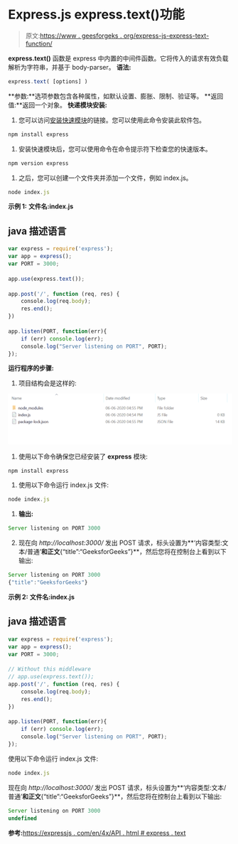 # Express.js express.text()功能

> 原文:[https://www . geesforgeks . org/express-js-express-text-function/](https://www.geeksforgeeks.org/express-js-express-text-function/)

**express.text()** 函数是 express 中内置的中间件函数。它将传入的请求有效负载解析为字符串，并基于 body-parser。
**语法:**

```js
express.text( [options] )
```

**参数:**选项参数包含各种属性，如默认设置、膨胀、限制、验证等。
**返回值:**返回一个对象。
**快递模块安装:**

1.  您可以访问[安装快速模块](https://www.npmjs.com/package/express)的链接。您可以使用此命令安装此软件包。

```js
npm install express
```

1.  安装快速模块后，您可以使用命令在命令提示符下检查您的快速版本。

```js
npm version express
```

1.  之后，您可以创建一个文件夹并添加一个文件，例如 index.js。

```js
node index.js
```

**示例 1:** **文件名:index.js**

## java 描述语言

```js
var express = require('express');
var app = express();
var PORT = 3000;

app.use(express.text());

app.post('/', function (req, res) {
    console.log(req.body);
    res.end();
})

app.listen(PORT, function(err){
    if (err) console.log(err);
    console.log("Server listening on PORT", PORT);
});
```

**运行程序的步骤:**

1.  项目结构会是这样的:

![](img/3209d9b4369c180282a34be8070d7d6e.png)

1.  使用以下命令确保您已经安装了 **express** 模块:

```js
npm install express
```

1.  使用以下命令运行 index.js 文件:

```js
node index.js
```

1.  **输出:**

```js
Server listening on PORT 3000
```

2.  现在向 *http://localhost:3000/* 发出 POST 请求，标头设置为**‘内容类型:文本/普通’**和正文**{“title”:“GeeksforGeeks”}**，然后您将在控制台上看到以下输出:

```js
Server listening on PORT 3000
{"title":"GeeksforGeeks"}
```

**示例 2:** **文件名:index.js**

## java 描述语言

```js
var express = require('express');
var app = express();
var PORT = 3000;

// Without this middleware
// app.use(express.text());
app.post('/', function (req, res) {
    console.log(req.body);
    res.end();
})

app.listen(PORT, function(err){
    if (err) console.log(err);
    console.log("Server listening on PORT", PORT);
});
```

使用以下命令运行 index.js 文件:

```js
node index.js
```

现在向 *http://localhost:3000/* 发出 POST 请求，标头设置为**‘内容类型:文本/普通’**和正文**{“title”:“GeeksforGeeks”}**，然后您将在控制台上看到以下输出:

```js
Server listening on PORT 3000
undefined
```

**参考:**[https://expressjs . com/en/4x/API . html # express . text](https://expressjs.com/en/4x/api.html#express.text)